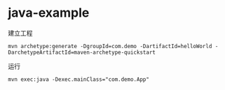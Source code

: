 # java-example
建立工程
```
mvn archetype:generate -DgroupId=com.demo -DartifactId=helloWorld -DarchetypeArtifactId=maven-archetype-quickstart
```

运行
```
mvn exec:java -Dexec.mainClass="com.demo.App"
```

